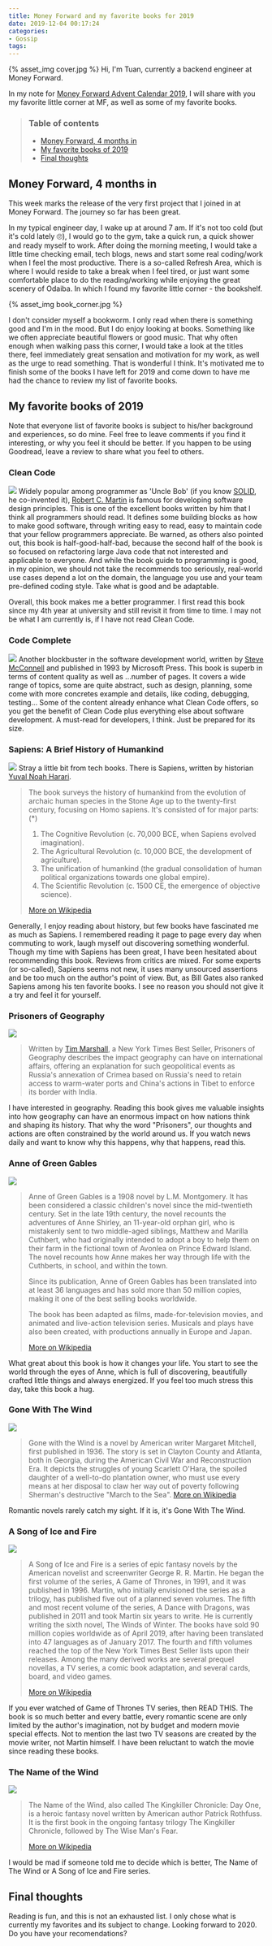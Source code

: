 ```yaml
---
title: Money Forward and my favorite books for 2019
date: 2019-12-04 00:17:24
categories:
- Gossip
tags:
---
```

{% asset_img cover.jpg %}
Hi, I'm Tuan, currently a backend engineer at Money Forward.

In my note for [Money Forward Advent Calendar 2019](https://adventar.org/calendars/4136), I will share with you my favorite little corner at MF, as well as some of my favorite books.
<!-- more -->

>### Table of contents
>- [Money Forward, 4 months in](#Money-Forward-4-months-in)
>- [My favorite books of 2019](#My-favorite-books-of-2019)
>- [Final thoughts](#Final-thoughts)

## Money Forward, 4 months in
This week marks the release of the very first project that I joined in at Money Forward. The journey so far has been great.

In my typical engineer day, I wake up at around 7 am. If it's not too cold (but it's cold lately 🙄), I would go to the gym, take a quick run, a quick shower and ready myself to work.
After doing the morning meeting, I would take a little time checking email, tech blogs, news and start some real coding/work when I feel the most productive.
There is a so-called Refresh Area, which is where I would reside to take a break when I feel tired, or just want some comfortable place to do the reading/working while enjoying the great scenery of Odaiba.
In which I found my favorite little corner - the bookshelf.

{% asset_img book_corner.jpg %}

I don't consider myself a bookworm. I only read when there is something good and I'm in the mood. But I do enjoy looking at books. Something like we often appreciate beautiful flowers or good music.
That why often enough when walking pass this corner, I would take a look at the titles there, feel immediately great sensation and motivation for my work, as well as the urge to read something. That is wonderful I think.
It's motivated me to finish some of the books I have left for 2019 and come down to have me had the chance to review my list of favorite books.

## My favorite books of 2019
Note that everyone list of favorite books is subject to his/her background and experiences, so do mine. Feel free to leave comments if you find it interesting, or why you feel it should be better.
If you happen to be using Goodread, leave a review to share what you feel to others.

### Clean Code
![](http://covers.openlibrary.org/b/isbn/0132350882-L.jpg)
Widely popular among programmer as 'Uncle Bob' (if you know [SOLID](https://en.wikipedia.org/wiki/SOLID), he co-invented it), [Robert C. Martin](https://en.wikipedia.org/wiki/Robert_C._Martin) is famous for developing software design principles.
This is one of the excellent books written by him that I think all programmers should read. It defines some building blocks as how to make good software, through writing easy to read, easy to maintain code that your fellow programmers appreciate.
Be warned, as others also pointed out, this book is half-good-half-bad, because the second half of the book is so focused on refactoring large Java code that not interested and applicable to everyone.
And while the book guide to programming is good, in my opinion, we should not take the recommends too seriously, real-world use cases depend a lot on the domain, the language you use and your team pre-defined coding style. Take what is good and be adaptable.

Overall, this book makes me a better programmer. I first read this book since my 4th year at university and still revisit it from time to time.
I may not be what I am currently is, if I have not read Clean Code.

### Code Complete
![](http://covers.openlibrary.org/b/isbn/9780735691254-L.jpg)
Another blockbuster in the software development world, written by [Steve McConnell](https://en.wikipedia.org/wiki/Steve_McConnell) and published in 1993 by Microsoft Press. This book is superb in terms of content quality as well as ...number of pages. It covers a wide range of topics, some are quite abstract, such as design, planning, some come with more concretes example and details, like coding, debugging, testing...
Some of the content already enhance what Clean Code offers, so you get the benefit of Clean Code plus everything else about software development.
A must-read for developers, I think. Just be prepared for its size.

### Sapiens: A Brief History of Humankind
![](http://covers.openlibrary.org/b/isbn/9780099590088-L.jpg)
Stray a little bit from tech books. There is Sapiens, written by historian [Yuval Noah Harari](https://en.wikipedia.org/wiki/Yuval_Noah_Harari).
> The book surveys the history of humankind from the evolution of archaic human species in the Stone Age up to the twenty-first century, focusing on Homo sapiens. It's consisted of for major parts: (*)
> 1. The Cognitive Revolution (c. 70,000 BCE, when Sapiens evolved imagination).
> 2. The Agricultural Revolution (c. 10,000 BCE, the development of agriculture).
> 3. The unification of humankind (the gradual consolidation of human political organizations towards one global empire).
> 4. The Scientific Revolution (c. 1500 CE, the emergence of objective science).
>
> [More on Wikipedia](https://en.wikipedia.org/wiki/Sapiens:_A_Brief_History_of_Humankind)

Generally, I enjoy reading about history, but few books have fascinated me as much as Sapiens. I remembered reading it page to page every day when commuting to work, laugh myself out discovering something wonderful.
Though my time with Sapiens has been great, I have been hesitated about recommending this book. Reviews from critics are mixed. For some experts (or so-called), Sapiens seems not new, it uses many unsourced assertions and be too much on the author's point of view.
But, as Bill Gates also ranked Sapiens among his ten favorite books. I see no reason you should not give it a try and feel it for yourself.

### Prisoners of Geography
![](http://covers.openlibrary.org/b/isbn/9781501121470-L.jpg)
> Written by [Tim Marshall](https://en.wikipedia.org/wiki/Tim_Marshall_(journalist)), a New York Times Best Seller, Prisoners of Geography describes the impact geography can have on international affairs, offering an explanation for such geopolitical events as Russia's annexation of Crimea based on Russia's need to retain access to warm-water ports and China's actions in Tibet to enforce its border with India.

I have interested in geography. Reading this book gives me valuable insights into how geography can have an enormous impact on how nations think and shaping its history. That why the word "Prisoners", our thoughts and actions are often constrained by the world around us.
If you watch news daily and want to know why this happens, why that happens, read this.

### Anne of Green Gables
![](http://covers.openlibrary.org/b/OLID/OL7242638M-L.jpg)
> Anne of Green Gables is a 1908 novel by L.M. Montgomery. It has been considered a classic children's novel since the mid-twentieth century. Set in the late 19th century, the novel recounts the adventures of Anne Shirley, an 11-year-old orphan girl, who is mistakenly sent to two middle-aged siblings, Matthew and Marilla Cuthbert, who had originally intended to adopt a boy to help them on their farm in the fictional town of Avonlea on Prince Edward Island. The novel recounts how Anne makes her way through life with the Cuthberts, in school, and within the town.
>
> Since its publication, Anne of Green Gables has been translated into at least 36 languages and has sold more than 50 million copies, making it one of the best selling books worldwide.
>
>The book has been adapted as films, made-for-television movies, and animated and live-action television series. Musicals and plays have also been created, with productions annually in Europe and Japan.
>
> [More on Wikipedia](https://en.wikipedia.org/wiki/Anne_of_Green_Gables)

What great about this book is how it changes your life. You start to see the world through the eyes of Anne, which is full of discovering, beautifully crafted little things and always energized.
If you feel too much stress this day, take this book a hug.
### Gone With The Wind
![](http://covers.openlibrary.org/b/OLID/OL384461M-L.jpg)
>Gone with the Wind is a novel by American writer Margaret Mitchell, first published in 1936. The story is set in Clayton County and Atlanta, both in Georgia, during the American Civil War and Reconstruction Era. It depicts the struggles of young Scarlett O'Hara, the spoiled daughter of a well-to-do plantation owner, who must use every means at her disposal to claw her way out of poverty following Sherman's destructive "March to the Sea".
> [More on Wikipedia](https://en.wikipedia.org/wiki/Gone_with_the_Wind_(novel))

Romantic novels rarely catch my sight. If it is, it's Gone With The Wind.

### A Song of Ice and Fire
![](http://covers.openlibrary.org/b/OLID/OL26425706M-L.jpg)
>A Song of Ice and Fire is a series of epic fantasy novels by the American novelist and screenwriter George R. R. Martin. He began the first volume of the series, A Game of Thrones, in 1991, and it was published in 1996. Martin, who initially envisioned the series as a trilogy, has published five out of a planned seven volumes. The fifth and most recent volume of the series, A Dance with Dragons, was published in 2011 and took Martin six years to write. He is currently writing the sixth novel, The Winds of Winter.
>The books have sold 90 million copies worldwide as of April 2019, after having been translated into 47 languages as of January 2017. The fourth and fifth volumes reached the top of the New York Times Best Seller lists upon their releases. Among the many derived works are several prequel novellas, a TV series, a comic book adaptation, and several cards, board, and video games.
>
> [More on Wikipedia](https://en.wikipedia.org/wiki/A_Song_of_Ice_and_Fire)

If you ever watched of Game of Thrones TV series, then READ THIS. The book is so much better and every battle, every romantic scene are only limited by the author's imagination, not by budget and modern movie special effects. Not to mention the last two TV seasons are created by the movie writer, not Martin himself.
I have been reluctant to watch the movie since reading these books.

### The Name of the Wind
![](http://covers.openlibrary.org/b/OLID/OL26231137M-L.jpg)
>The Name of the Wind, also called The Kingkiller Chronicle: Day One, is a heroic fantasy novel written by American author Patrick Rothfuss. It is the first book in the ongoing fantasy trilogy The Kingkiller Chronicle, followed by The Wise Man's Fear.
>
> [More on Wikipedia](https://en.wikipedia.org/wiki/The_Name_of_the_Wind)

I would be mad if someone told me to decide which is better, The Name of The Wind or A Song of Ice and Fire series.

## Final thoughts
Reading is fun, and this is not an exhausted list. I only chose what is currently my favorites and its subject to change. Looking forward to 2020.
Do you have your recomendations?


